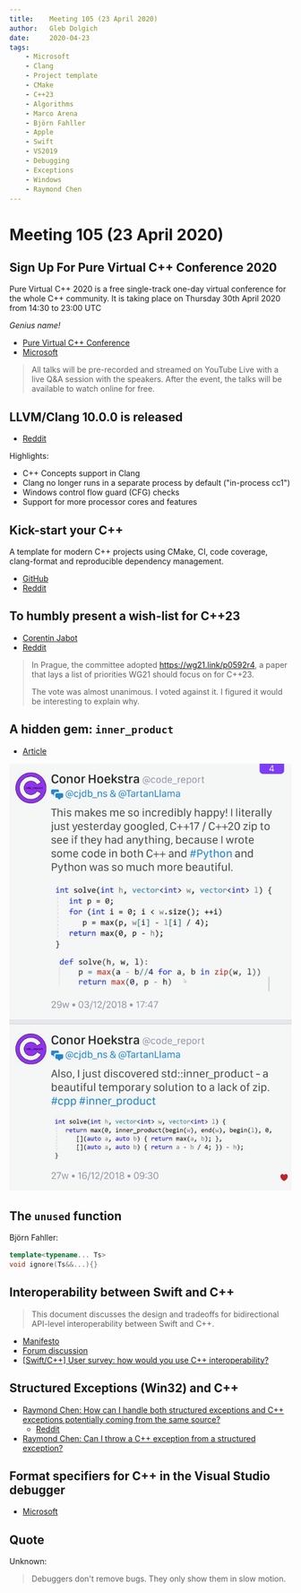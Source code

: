 ```yaml
---
title:    Meeting 105 (23 April 2020)
author:   Gleb Dolgich
date:     2020-04-23
tags:
    - Microsoft
    - Clang
    - Project template
    - CMake
    - C++23
    - Algorithms
    - Marco Arena
    - Björn Fahller
    - Apple
    - Swift
    - VS2019
    - Debugging
    - Exceptions
    - Windows
    - Raymond Chen
---
```


# Meeting 105 (23 April 2020)

## Sign Up For Pure Virtual C++ Conference 2020

Pure Virtual C++ 2020 is a free single-track one-day virtual conference for the whole C++ community. It is taking place on Thursday 30th April 2020 from 14:30 to 23:00 UTC

_Genius name!_

* [Pure Virtual C++ Conference](https://visualstudio.microsoft.com/pure-virtual-cpp-event/)
* [Microsoft](https://devblogs.microsoft.com/cppblog/sign-up-for-pure-virtual-c-conference-2020/)

> All talks will be pre-recorded and streamed on YouTube Live with a live Q&A session with the speakers. After the event, the talks will be available to watch online for free.

## LLVM/Clang 10.0.0 is released

* [Reddit](https://www.reddit.com/r/cpp/comments/fodkif/llvmclang_1000_is_released/)

Highlights:

* C++ Concepts support in Clang
* Clang no longer runs in a separate process by default ("in-process cc1")
* Windows control flow guard (CFG) checks
* Support for more processor cores and features

## Kick-start your C++

A template for modern C++ projects using CMake, CI, code coverage, clang-format and reproducible dependency management.

* [GitHub](https://github.com/TheLartians/ModernCppStarter)
* [Reddit](https://www.reddit.com/r/cpp/comments/g14e7l/moderncppstarter_kickstart_your_c_a_template_for/)

## To humbly present a wish-list for C++23

* [Corentin Jabot](https://cor3ntin.github.io/posts/humble_wishlist/)
* [Reddit](https://www.reddit.com/r/cpp/comments/g1qzh0/to_humbly_present_a_wishlist_for_c23/)

> In Prague, the committee adopted https://wg21.link/p0592r4, a paper that lays a list of priorities WG21 should focus on for C++23.
>
> The vote was almost unanimous. I voted against it. I figured it would be interesting to explain why.

## A hidden gem: `inner_product`

* [Article](https://marcoarena.wordpress.com/2017/11/14/a-hidden-gem-inner_product/)

![Tweet](/img/hoekstra-inner_product.png)

## The `unused` function

Björn Fahller:

```cpp
template<typename... Ts>
void ignore(Ts&&...){}
```

## Interoperability between Swift and C++

> This document discusses the design and tradeoffs for bidirectional API-level interoperability between Swift and C++.

* [Manifesto](https://github.com/apple/swift/blob/master/docs/CppInteroperabilityManifesto.md)
* [Forum discussion](https://forums.swift.org/t/manifesto-interoperability-between-swift-and-c/33874)
* [[Swift/C++] User survey: how would you use C++ interoperability?](https://forums.swift.org/t/swift-c-user-survey-how-would-you-use-c-interoperability/33875)

## Structured Exceptions (Win32) and C++

* [Raymond Chen: How can I handle both structured exceptions and C++ exceptions potentially coming from the same source?](https://devblogs.microsoft.com/oldnewthing/20200116-00/?p=103333)
  * [Reddit](https://www.reddit.com/r/cpp/comments/epwpx3/how_can_i_handle_both_structured_exceptions_and_c/)
* [Raymond Chen: Can I throw a C++ exception from a structured exception?](https://devblogs.microsoft.com/oldnewthing/?p=96706)

## Format specifiers for C++ in the Visual Studio debugger

* [Microsoft](https://docs.microsoft.com/en-us/visualstudio/debugger/format-specifiers-in-cpp?view=vs-2019)

## Quote

Unknown:

> Debuggers don't remove bugs. They only show them in slow motion.
